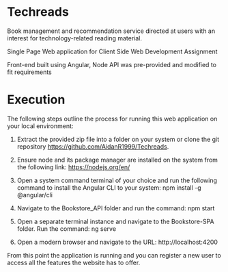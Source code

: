 # Techreads
Book management and recommendation service directed at users with an interest for technology-related reading material.

Single Page Web application for Client Side Web Development Assignment

Front-end built using Angular, Node API was pre-provided and modified to fit requirements

# Execution
The following steps outline the process for running this web application on your local environment:
1.	Extract the provided zip file into a folder on your system or clone the git repository https://github.com/AidanR1999/Techreads. 

2.	Ensure node and its package manager are installed on the system from the following link: https://nodejs.org/en/ 

3.	Open a system command terminal of your choice and run the following command to install the Angular CLI to your system: npm install -g @angular/cli

4.	Navigate to the Bookstore_API folder and run the command: npm start

5.	Open a separate terminal instance and navigate to the Bookstore-SPA folder. Run the command: ng serve

6.	Open a modern browser and navigate to the URL: http://localhost:4200

From this point the application is running and you can register a new user to access all the features the website has to offer.
